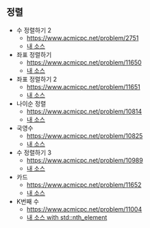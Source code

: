 ## 정렬
- 수 정렬하기 2
	- https://www.acmicpc.net/problem/2751
	- [내 소스](https://github.com/HelloWoori/AlgorithmStudyWithBaekjoon/blob/master/Sort/SortNumber2.cpp)
- 좌표 정렬하기
	- https://www.acmicpc.net/problem/11650
	- [내 소스](https://github.com/HelloWoori/AlgorithmStudyWithBaekjoon/blob/master/Sort/SortPoints.cpp)
- 좌표 정렬하기 2
	- https://www.acmicpc.net/problem/11651
	- [내 소스](https://github.com/HelloWoori/AlgorithmStudyWithBaekjoon/blob/master/Sort/SortPoints2.cpp)
- 나이순 정렬
	- https://www.acmicpc.net/problem/10814
	- [내 소스](https://github.com/HelloWoori/AlgorithmStudyWithBaekjoon/blob/master/Sort/SortbyAge.cpp)
- 국영수
	- https://www.acmicpc.net/problem/10825
	- [내 소스](https://github.com/HelloWoori/AlgorithmStudyWithBaekjoon/blob/master/Sort/KorEngMath.cpp)
- 수 정렬하기 3
	- https://www.acmicpc.net/problem/10989
	- [내 소스](https://github.com/HelloWoori/AlgorithmStudyWithBaekjoon/blob/master/Sort/SortNumber3.cpp)
- 카드
	- https://www.acmicpc.net/problem/11652
	- [내 소스](https://github.com/HelloWoori/AlgorithmStudyWithBaekjoon/blob/master/Sort/Card.cpp)
- K번째 수
	- https://www.acmicpc.net/problem/11004
	- [내 소스 with std::nth_element](https://github.com/HelloWoori/AlgorithmStudyWithBaekjoon/blob/master/Sort/KthNumber.cpp)
